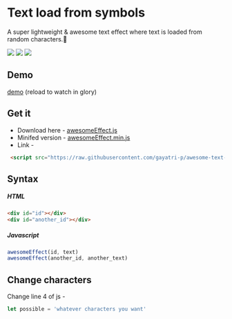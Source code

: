 # Text load from symbols
A super lightweight & awesome text effect where text is loaded from random characters.🤬

![](https://img.shields.io/badge/dependencies-none-blue.svg) ![](https://img.shields.io/badge/size-665%20bytes-blue.svg) ![](https://img.shields.io/badge/size%20(minified)-297%20bytes-blue.svg)

## Demo
[demo](https://gayatri-p.github.io/awesome-text-effect/) (reload to watch in glory)

## Get it
- Download here - [awesomeEffect.js](https://raw.githubusercontent.com/gayatri-p/awesome-text-effect/master/awesomeEffect.js)
- Minifed version - [awesomeEffect.min.js](https://raw.githubusercontent.com/gayatri-p/awesome-text-effect/master/awesomeEffect.min.js)
- Link - 
```html
 <script src="https://raw.githubusercontent.com/gayatri-p/awesome-text-effect/master/awesomeEffect.min.js"></script>
```


## Syntax
##### HTML
```html
<div id="id"></div>
<div id="another_id"></div>
```
##### Javascript
``` js
awesomeEffect(id, text)
awesomeEffect(another_id, another_text)
```
## Change characters
Change line 4 of js - 
```js
let possible = 'whatever characters you want'
```
